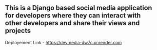 ## This is a Django based social media application for developers where they can interact with other developers and share their views and projects

Deployement Link - https://devmedia-dw7c.onrender.com
